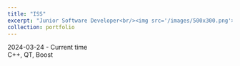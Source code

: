 ```yaml
---
title: "ISS"
excerpt: "Junior Software Developer<br/><img src='/images/500x300.png'>"
collection: portfolio
---
```


2024-03-24 - Current time\
C++, QT, Boost